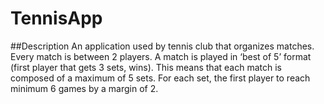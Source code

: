 # TennisApp

##Description
      An application used by tennis club that organizes matches. Every match is between 2 players. A match is played in ‘best of 5’ format (first player that gets 3
sets, wins). This means that each match is composed of a maximum of 5 sets. For each set, the
first player to reach minimum 6 games by a margin of 2.
